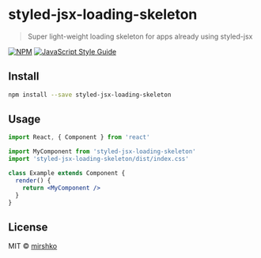 # styled-jsx-loading-skeleton

> Super light-weight loading skeleton for apps already using styled-jsx

[![NPM](https://img.shields.io/npm/v/styled-jsx-loading-skeleton.svg)](https://www.npmjs.com/package/styled-jsx-loading-skeleton) [![JavaScript Style Guide](https://img.shields.io/badge/code_style-standard-brightgreen.svg)](https://standardjs.com)

## Install

```bash
npm install --save styled-jsx-loading-skeleton
```

## Usage

```jsx
import React, { Component } from 'react'

import MyComponent from 'styled-jsx-loading-skeleton'
import 'styled-jsx-loading-skeleton/dist/index.css'

class Example extends Component {
  render() {
    return <MyComponent />
  }
}
```

## License

MIT © [mirshko](https://github.com/mirshko)
